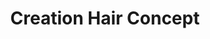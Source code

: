 ---
title: "Creation Hair Concept"
url: /plaisance-du-touch/creation-hair-concept/
shop: coiffeur
---